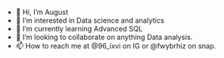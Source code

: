 - 👋 Hi, I’m August
- 👀 I’m interested in Data science and analytics
- 🌱 I’m currently learning Advanced SQL 
- 💞️ I’m looking to collaborate on anything Data analysis.
- 📫 How to reach me at @96_ixvi on IG or @fwybrhiz on snap.

<!---
August-96/August-96 is a ✨ special ✨ repository because its `README.md` (this file) appears on your GitHub profile.
You can click the Preview link to take a look at your changes.
--->
